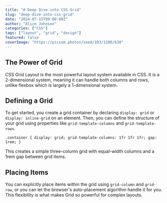 ```yaml
---
title: "A Deep Dive into CSS Grid"
slug: "deep-dive-into-css-grid"
date: "2024-07-15T09:00:00Z"
author: "Alice Johnson"
categories: ["CSS"]
tags: ["layout", "grid", "design"]
featured: false
coverImage: "https://picsum.photos/seed/103/1200/630"
---
```


## The Power of Grid

CSS Grid Layout is the most powerful layout system available in CSS. It is a 2-dimensional system, meaning it can handle both columns and rows, unlike flexbox which is largely a 1-dimensional system.

## Defining a Grid

To get started, you create a grid container by declaring `display: grid` or `display: inline-grid` on an element. Then, you can define the structure of your grid using properties like `grid-template-columns` and `grid-template-rows`.

`.container {
  display: grid;
  grid-template-columns: 1fr 1fr 1fr;
  gap: 1rem;
}`

This creates a simple three-column grid with equal-width columns and a 1rem gap between grid items.

## Placing Items

You can explicitly place items within the grid using `grid-column` and `grid-row`, or you can let the browser's auto-placement algorithm handle it for you. This flexibility is what makes Grid so powerful for complex layouts.